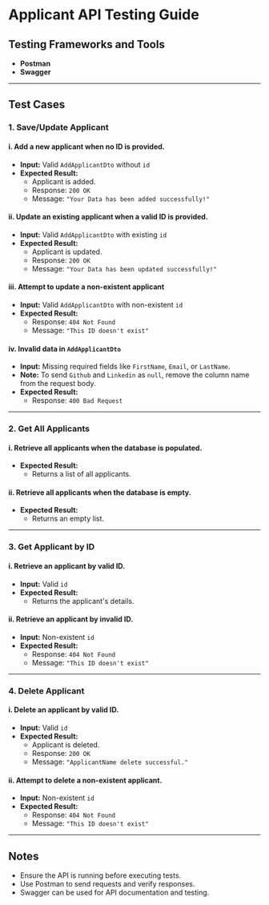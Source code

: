 # Applicant API Testing Guide

## Testing Frameworks and Tools
- **Postman**
- **Swagger**

---

## Test Cases

### 1. Save/Update Applicant
#### i. Add a new applicant when no ID is provided.
- **Input:** Valid `AddApplicantDto` without `id`
- **Expected Result:**
  - Applicant is added.
  - Response: `200 OK`
  - Message: `"Your Data has been added successfully!"`

#### ii. Update an existing applicant when a valid ID is provided.
- **Input:** Valid `AddApplicantDto` with existing `id`
- **Expected Result:**
  - Applicant is updated.
  - Response: `200 OK`
  - Message: `"Your Data has been updated successfully!"`

#### iii. Attempt to update a non-existent applicant
- **Input:** Valid `AddApplicantDto` with non-existent `id`
- **Expected Result:**
  - Response: `404 Not Found`
  - Message: `"This ID doesn't exist"`

#### iv. Invalid data in `AddApplicantDto`
- **Input:** Missing required fields like `FirstName`, `Email`, or `LastName`.
- **Note:** To send `Github` and `Linkedin` as `null`, remove the column name from the request body.
- **Expected Result:**
  - Response: `400 Bad Request`

---

### 2. Get All Applicants
#### i. Retrieve all applicants when the database is populated.
- **Expected Result:**
  - Returns a list of all applicants.

#### ii. Retrieve all applicants when the database is empty.
- **Expected Result:**
  - Returns an empty list.

---

### 3. Get Applicant by ID
#### i. Retrieve an applicant by valid ID.
- **Input:** Valid `id`
- **Expected Result:**
  - Returns the applicant's details.

#### ii. Retrieve an applicant by invalid ID.
- **Input:** Non-existent `id`
- **Expected Result:**
  - Response: `404 Not Found`
  - Message: `"This ID doesn't exist"`

---

### 4. Delete Applicant
#### i. Delete an applicant by valid ID.
- **Input:** Valid `id`
- **Expected Result:**
  - Applicant is deleted.
  - Response: `200 OK`
  - Message: `"ApplicantName delete successful."`

#### ii. Attempt to delete a non-existent applicant.
- **Input:** Non-existent `id`
- **Expected Result:**
  - Response: `404 Not Found`
  - Message: `"This ID doesn't exist"`

---

## Notes
- Ensure the API is running before executing tests.
- Use Postman to send requests and verify responses.
- Swagger can be used for API documentation and testing.

